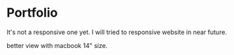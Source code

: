 # Portfolio

It's not a responsive one yet. I will tried to responsive website in near future.

better view with macbook 14" size.